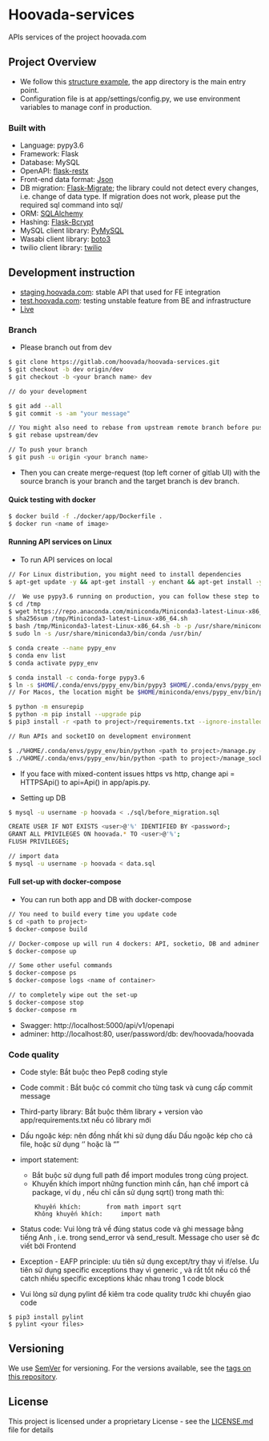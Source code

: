 # **Hoovada-services**

APIs services of the project hoovada.com


Project Overview
---

- We follow this [structure example](https://github.com/frol/flask-restplus-server-example), the app directory is the main entry point.
- Configuration file is at app/settings/config.py, we use environment variables to manage conf in production.

### Built with

- Language: pypy3.6
- Framework: Flask 
- Database: MySQL
- OpenAPI: [flask-restx](https://flask-restx.readthedocs.io/en/latest/)
- Front-end data format: [Json](https://pyjwt.readthedocs.io/en/latest/)
- DB migration: [Flask-Migrate](https://flask-migrate.readthedocs.io/en/latest/); the library could not detect every changes, i.e. change of data type. If migration does not work, please put the required sql command into sql/
- ORM: [SQLAlchemy](https://flask-sqlalchemy.palletsprojects.com/en/2.x/)
- Hashing: [Flask-Bcrypt](https://flask-bcrypt.readthedocs.io/en/latest/)
- MySQL client library: [PyMySQL](https://pypi.org/project/PyMySQL/)
- Wasabi client library: [boto3](https://boto3.amazonaws.com/v1/documentation/api/latest/guide/sqs.html)
- twilio client library: [twilio](https://pypi.org/project/twilio/)


Development instruction
---

- [staging.hoovada.com](https://staging.hoovada.com): stable API that used for FE integration
- [test.hoovada.com](https://test.hoovada.com): testing unstable feature from BE and infrastructure
- [Live](https://hoovada.com)

### Branch

- Please branch out from dev 

```bash
$ git clone https://gitlab.com/hoovada/hoovada-services.git
$ git checkout -b dev origin/dev
$ git checkout -b <your branch name> dev

// do your development

$ git add --all 
$ git commit -s -am "your message"

// You might also need to rebase from upstream remote branch before pushing
$ git rebase upstream/dev

// To push your branch
$ git push -u origin <your branch name>
```

- Then you can create merge-request (top left corner of gitlab UI) with the source branch is your branch and the target branch is dev branch.


#### Quick testing with docker

```bash
$ docker build -f ./docker/app/Dockerfile .
$ docker run <name of image>
```

#### Running API services on Linux

- To run API services on local

```bash
// For Linux distribution, you might need to install dependencies
$ apt-get update -y && apt-get install -y enchant && apt-get install -y libenchant-dev && apt-get install -y hunspell-vi

//  We use pypy3.6 running on production, you can follow these step to set up pypy3.6 on conda environment for Linux
$ cd /tmp
$ wget https://repo.anaconda.com/miniconda/Miniconda3-latest-Linux-x86_64.sh
$ sha256sum /tmp/Miniconda3-latest-Linux-x86_64.sh 
$ bash /tmp/Miniconda3-latest-Linux-x86_64.sh -b -p /usr/share/miniconda3 
$ sudo ln -s /usr/share/miniconda3/bin/conda /usr/bin/

$ conda create --name pypy_env
$ conda env list
$ conda activate pypy_env

$ conda install -c conda-forge pypy3.6
$ ln -s $HOME/.conda/envs/pypy_env/bin/pypy3 $HOME/.conda/envs/pypy_env/bin/python
// For Macos, the location might be $HOME/miniconda/envs/pypy_env/bin/pypy3

$ python -m ensurepip
$ python -m pip install --upgrade pip
$ pip3 install -r <path to project>/requirements.txt --ignore-installed

// Run APIs and socketIO on development environment

$ ./%HOME/.conda/envs/pypy_env/bin/python <path to project>/manage.py -m dev -p <port>
$ ./%HOME/.conda/envs/pypy_env/bin/python <path to project>/manage_socketio.py -m dev -p <port>
```

- If you face with mixed-content issues https vs http, change api = HTTPSApi() to api=Api() in app/apis.py.

- Setting up DB

```bash
$ mysql -u username -p hoovada < ./sql/before_migration.sql

CREATE USER IF NOT EXISTS <user>@'%' IDENTIFIED BY <password>;
GRANT ALL PRIVILEGES ON hoovada.* TO <user>@'%';
FLUSH PRIVILEGES;

// import data
$ mysql -u username -p hoovada < data.sql
```

#### Full set-up with docker-compose

- You can run both app and DB with docker-compose

```bash
// You need to build every time you update code
$ cd <path to project>
$ docker-compose build

// Docker-compose up will run 4 dockers: API, socketio, DB and adminer for DB UI, REMEMBER to re-build before re-rerunning this 
$ docker-compose up

// Some other useful commands
$ docker-compose ps
$ docker-compose logs <name of container>

// to completely wipe out the set-up
$ docker-compose stop
$ docker-compose rm
```

- Swagger:  http://localhost:5000/api/v1/openapi
- adminer:  http://localhost:80, user/password/db: dev/hoovada/hoovada


### Code quality

- Code style: Bắt buộc theo Pep8 coding style
- Code commit : Bắt buộc có commit cho từng task và cung cấp commit message 
- Third-party library:  Bắt buộc thêm library + version vào app/requirements.txt nếu có library mới
- Dấu ngoặc kép: nên đồng nhất khi sử dụng dấu Dấu ngoặc kép cho cả file, hoặc sử dụng ‘’ hoặc là “”
- import statement:
	- Bắt buộc sử dụng full path để import modules trong cùng project.
	- Khuyến khích import những function mình cần, hạn chế import cả package, ví dụ , nếu chỉ cần sử dụng sqrt() trong math thì:
	```
		Khuyến khích:  		from math import sqrt
		Không khuyến khích:  	import math
	```

- Status code: Vui lòng trả về đúng status code  và ghi message bằng tiếng Anh , i.e. trong send_error và send_result. Message cho user sẽ đc viết bởi Frontend

- Exception - EAFP principle: ưu tiên sử dụng except/try thay vì if/else. Ưu tiên sử dụng specific exceptions thay vì generic , và rất tốt nếu có thể catch nhiều specific exceptions khác nhau trong 1 code block

- Vui lòng sử dụng pylint để kiêm tra code quality trước khi chuyển giao code
```
$ pip3 install pylint
$ pylint <your files>
```


Versioning
---
We use [SemVer](http://semver.org/) for versioning. For the versions available, see the [tags on this repository](https://gitlab.com/hoovada/hoovada-services/-/tags). 


License
---
This project is licensed under a proprietary License - see the [LICENSE.md](LICENSE.md) file for details

